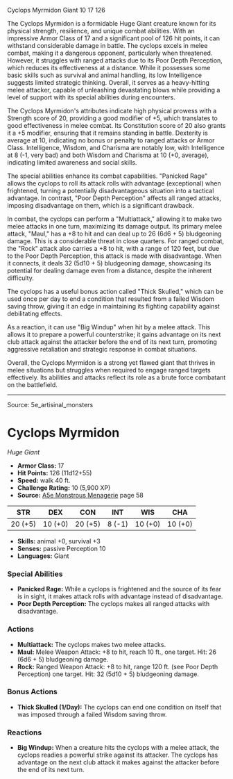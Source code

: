 <MonsterName/>Cyclops Myrmidon</MonsterName>
<CreatureType/>Giant</CreatureType>
<CR/>10</CR>
<AC/>17</AC>
<HP/>126</HP>
<summary>The Cyclops Myrmidon is a formidable Huge Giant creature known for its physical strength, resilience, and unique combat abilities. With an impressive Armor Class of 17 and a significant pool of 126 hit points, it can withstand considerable damage in battle. The cyclops excels in melee combat, making it a dangerous opponent, particularly when threatened. However, it struggles with ranged attacks due to its Poor Depth Perception, which reduces its effectiveness at a distance. While it possesses some basic skills such as survival and animal handling, its low Intelligence suggests limited strategic thinking. Overall, it serves as a heavy-hitting melee attacker, capable of unleashing devastating blows while providing a level of support with its special abilities during encounters.</summary>

<detail>

The Cyclops Myrmidon's attributes indicate high physical prowess with a Strength score of 20, providing a good modifier of +5, which translates to good effectiveness in melee combat. Its Constitution score of 20 also grants it a +5 modifier, ensuring that it remains standing in battle. Dexterity is average at 10, indicating no bonus or penalty to ranged attacks or Armor Class. Intelligence, Wisdom, and Charisma are notably low, with Intelligence at 8 (-1, very bad) and both Wisdom and Charisma at 10 (+0, average), indicating limited awareness and social skills. 

The special abilities enhance its combat capabilities. "Panicked Rage" allows the cyclops to roll its attack rolls with advantage (exceptional) when frightened, turning a potentially disadvantageous situation into a tactical advantage. In contrast, "Poor Depth Perception" affects all ranged attacks, imposing disadvantage on them, which is a significant drawback.

In combat, the cyclops can perform a "Multiattack," allowing it to make two melee attacks in one turn, maximizing its damage output. Its primary melee attack, "Maul," has a +8 to hit and can deal up to 26 (6d6 + 5) bludgeoning damage. This is a considerable threat in close quarters. For ranged combat, the "Rock" attack also carries a +8 to hit, with a range of 120 feet, but due to the Poor Depth Perception, this attack is made with disadvantage. When it connects, it deals 32 (5d10 + 5) bludgeoning damage, showcasing its potential for dealing damage even from a distance, despite the inherent difficulty.

The cyclops has a useful bonus action called "Thick Skulled," which can be used once per day to end a condition that resulted from a failed Wisdom saving throw, giving it an edge in maintaining its fighting capability against debilitating effects. 

As a reaction, it can use "Big Windup" when hit by a melee attack. This allows it to prepare a powerful counterstrike; it gains advantage on its next club attack against the attacker before the end of its next turn, promoting aggressive retaliation and strategic response in combat situations. 

Overall, the Cyclops Myrmidon is a strong yet flawed giant that thrives in melee situations but struggles when required to engage ranged targets effectively. Its abilities and attacks reflect its role as a brute force combatant on the battlefield.</detail>



---

Source: 5e_artisinal_monsters

# Cyclops Myrmidon

*Huge* *Giant*

- **Armor Class:** 17
- **Hit Points:** 126 (11d12+55)
- **Speed:** walk 40 ft.
- **Challenge Rating:** 10 (5,900 XP)
- **Source:** [A5e Monstrous Menagerie](https://enpublishingrpg.com/products/level-up-monstrous-menagerie-a5e) page 58

| STR | DEX | CON | INT | WIS | CHA |
| --- | --- | --- | --- | --- | --- |
| 20 (+5) | 10 (+0) | 20 (+5) | 8 (-1) | 10 (+0) | 10 (+0) |

- **Skills:** animal +0, survival +3
- **Senses:** passive Perception 10
- **Languages:** Giant

### Special Abilities

- **Panicked Rage:** While a cyclops is frightened and the source of its fear is in sight, it makes attack rolls with advantage instead of disadvantage.
- **Poor Depth Perception:** The cyclops makes all ranged attacks with disadvantage.

### Actions

- **Multiattack:** The cyclops makes two melee attacks.
- **Maul:** Melee Weapon Attack: +8 to hit, reach 10 ft., one target. Hit: 26 (6d6 + 5) bludgeoning damage.
- **Rock:** Ranged Weapon Attack: +8 to hit, range 120 ft. (see Poor Depth Perception)  one target. Hit: 32 (5d10 + 5) bludgeoning damage.

### Bonus Actions

- **Thick Skulled (1/Day):** The cyclops can end one condition on itself that was imposed through a failed Wisdom saving throw.

### Reactions

- **Big Windup:** When a creature hits the cyclops with a melee attack, the cyclops readies a powerful strike against its attacker. The cyclops has advantage on the next club attack it makes against the attacker before the end of its next turn.




